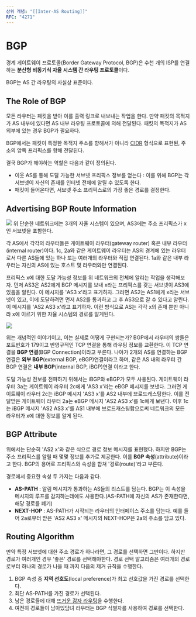 ```yaml
---
상위 개념: "[[Inter-AS Routing]]"
RFC: "4271"
---
```

# BGP
경계 게이트웨이 프로토콜(Border Gateway Protocol, BGP)은 수천 개의 ISP를 연결하는 **분산형 비동기식 자율 시스템 간 라우팅 프로토콜**이다. 

BGP는 AS 간 라우팅의 사실상 표준이다.

## The Role of BGP
모든 라우터는 패킷을 받아 이를 출력 링크로 내보내는 작업을 한다. 만약 패킷의 목적지가 AS 내부에 있다면 AS 내부 라우팅 프로토콜에 의해 전달된다. 패킷의 목적지가 AS 외부에 있는 경우 BGP가 필요하다.

BGP에서는 패킷이 특정한 목적지 주소를 향해서가 아니라 [CIDR](../../IP/IP%20Addressing/CIDR.md) 형식으로 표현된, 주소의 앞쪽 프리픽스를 향해 전달된다.

결국 BGP가 해야하는 역할은 다음과 같이 정의된다.

* 이웃 AS를 통해 도달 가능한 서브넷 프리픽스 정보를 얻는다 : 이를 위해 BGP는 각 서브넷이 자신의 존재를 인터넷 전체에 알릴 수 있도록 한다.
* 패킷이 들어온다면, 서브넷 주소 프리픽스로의 가장 좋은 경로를 결정한다.

## Advertising BGP Route Information

![](https://i.imgur.com/ldanoFs.png)
위 단순한 네트워크에는 3개의 자율 시스템이 있으며, AS3에는 주소 프리픽스가 x인 서브넷을 포함한다.

각 AS에서 각각의 라우터들은 게이트웨이 라우터(gateway router) 혹은 내부 라우터(internal router)이다. 1c, 2a와 같은 게이트웨이 라우터는 AS의 경계에 있는 라우터로서 다른 AS들에 있는 하나 또는 여러개의 라우터와 직접 연결된다. 1a와 같은 내부 라우터는 자신의 AS에 있는 호스트 및 라우터와만 연결된다.

프리픽스 x에 대한 도달 가능성 정보를 위 네트워크의 전체에 알리는 작업을 생각해보자. 먼저 AS3은 AS2에게 BGP 메시지를 보내 x라는 프리픽스를 갖는 서브넷이 AS3에 있음을 알린다. 이 메시지를 'AS3 x'라고 표기하자. 그러면 AS2는 AS1에게 x라는 서브넷이 있고, 이에 도달하려면 먼저 AS2를 통과하고 그 후 AS3으로 갈 수 있다고 알린다. 이 메시지를 'AS2 AS3 x'라고 표기하자. 이런 방식으로 AS는 각각 x의 존재 뿐만 아니라 x에 이르기 위한 자율 시스템의 경로를 알게된다. 

![](https://i.imgur.com/xntRwr6.png)

위는 개념적인 이야기이고, 이는 실제로 어떻게 구현되는가? BGP에서 라우터의 쌍들은 포트번호가 179이고 반영구적인 TCP 연결을 통해 라우팅 정보를 교환한다. 이 TCP 연결을 **BGP 연결**(BGP Connection)이라고 부른다. 나아가 2개의 AS를 연결하는 BGP 연결은 **외부 BGP**(external BGP, eBGP)연결이라고 하며, 같은 AS 내의 라우터 간 BGP 연결은 **내부 BGP**(internal BGP, iBGP)연결 이라고 한다.

도달 가능성 전보를 전파하기 위해서는 iBGP와 eBGP가 모두 사용된다. 게이트웨이 라우터 3a는 게이트웨이 라우터 2c에게 'AS3 x'라는 eBGP 메시지를 보낸다. 그러면 게이트웨이 라우터 2c는 iBGP 메시지 'AS3 x'를 AS2 내부에 브로드캐스팅한다. 이를 전달받은 게이트웨이 라우터 2a는 eBGP 메시지 'AS2 AS3 x'를 1c에게 보낸다. 이후 1c는 iBGP 메시지 'AS2 AS3 x'를 AS1 내부에 브로드캐스팅함으로써 네트워크의 모든 라우터가 x에 대한 정보를 알게 된다.

## BGP Attribute
위에서는 단순히 'AS2 x'와 같은 식으로 경로 정보 메시지를 표현했다. 하지만 BGP는 주소 프리픽스를 알릴 때 몇몇 정보를 추가로 제공한다. 이를 **BGP 속성**(attribute)이라고 한다. BGP의 용어로 프리픽스와 속성을 합쳐 '경로(route)'라고 부른다.

경로에서 중요한 속성 두 가지는 다음과 같다.
* **AS-PATH** : 알림 메시지가 통과하는 AS들의 리스트를 담는다. BGP는 이 속성을 메시지의 루프를 감지하는데에도 사용한다.(AS-PATH에 자신의 AS가 존재한다면, 해당 경로를 폐기)
* **NEXT-HOP** : AS-PATH가 시작되는 라우터의 인터페이스 주소를 담는다. 예를 들어 2a로부터 받은 'AS2 AS3 x' 메시지의 NEXT-HOP은 2a의 주소를 담고 있다.

## Routing Algorithm
만약 특정 서브넷에 대한 주소 경로가 하나라면, 그 경로를 선택하면 그만이다. 하지만 경로가 여러개인 경우 '좋은' 경로를 선택해야한다. 경로 선택 알고리즘은 여러개의 경로로부터 하나의 경로가 나을 때 까지 다음의 제거 규칙을 수행한다.

1. BGP 속성 중 **지역 선호도**(local preference)가 최고 선호값을 가진 경로를 선택한다.
2. 최단 AS-PATH를 가진 경로가 선택된다.
3. 남은 경로들에 대해 [뜨거운 감자 라우팅](Hot%20Potato%20Routing.md)을 수행한다.
4. 여전히 경로들이 남아있담녀 라우터는 BGP 식별자를 사용하여 경로를 선택한다.

